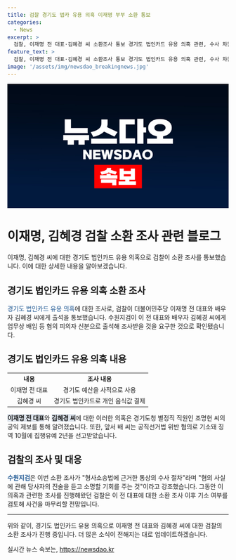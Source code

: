 ```yaml
---
title: 검찰 경기도 법카 유용 의혹 이재명 부부 소환 통보
categories:
  - News
excerpt: >
  검찰, 이재명 전 대표·김혜경 씨 소환조사 통보 경기도 법인카드 유용 의혹 관련, 수사 차원 이 전 대표·배우자에 업무상 배임 등 혐의 피의자 신분으로 출석 요구 수원지검, 지난 4일 소환 통보 이 의혹은 2018~2019년 당시 경기도 예산을 사적으로 사용한 것으로 알려져 검찰, 소환 조사 후 추가 조치 검토중 상세 내용 및 관련 동향 가장 빠르게 전하는 중앙일보 기자 연결
feature_text: >
  검찰, 이재명 전 대표·김혜경 씨 소환조사 통보 경기도 법인카드 유용 의혹 관련, 수사 차원 이 전 대표·배우자에 업무상 배임 등 혐의 피의자 신분으로 출석 요구 수원지검, 지난 4일 소환 통보 이 의혹은 2018~2019년 당시 경기도 예산을 사적으로 사용한 것으로 알려져 검찰, 소환 조사 후 추가 조치 검토중 상세 내용 및 관련 동향 가장 빠르게 전하는 중앙일보 기자 연결
image: '/assets/img/newsdao_breakingnews.jpg'
---
```


<p><img src="/assets/img/newsdao_breakingnews.jpg" alt="firstkoreanews 속보" /></p>

<h1>이재명, 김혜경 검찰 소환 조사 관련 블로그</h1>

<p data-ke-size="size16">이재명, 김혜경 씨에 대한 경기도 법인카드 유용 의혹으로 검찰이 소환 조사를 통보했습니다. 이에 대한 상세한 내용을 알아보겠습니다.</p>

<h2 data-ke-size="size26">경기도 법인카드 유용 의혹 소환 조사</h2>

<p><span style="color: #1a5490;">경기도 법인카드 유용 의혹</span>에 대한 조사로, 검찰이 더불어민주당 이재명 전 대표와 배우자 김혜경 씨에게 출석을 통보했습니다. 수원지검이 이 전 대표와 배우자 김혜경 씨에게 업무상 배임 등 혐의 피의자 신분으로 출석해 조사받을 것을 요구한 것으로 확인됐습니다.</p>

<h2 data-ke-size="size26">경기도 법인카드 유용 의혹 내용</h2>

<table>
    <tr>
        <td style="text-align: center; height: 17px;"><b>내용</b></td>
        <td style="text-align: center; height: 17px;"><b>조사 내용</b></td>
    </tr>
    <tr>
        <td style="text-align: center; height: 17px;">이재명 전 대표</td>
        <td style="text-align: center; height: 17px;">경기도 예산을 사적으로 사용</td>
    </tr>
    <tr>
        <td style="text-align: center; height: 17px;">김혜경 씨</td>
        <td style="text-align: center; height: 17px;">경기도 법인카드로 개인 음식값 결제</td>
    </tr>
</table>

<p><b><span style="background-color: #21538527;">이재명 전 대표</span></b>와 <b><span style="background-color: #21538527;">김혜경 씨</span></b>에 대한 이러한 의혹은 경기도청 별정직 직원인 조명현 씨의 공익 제보를 통해 알려졌습니다. 또한, 앞서 배 씨는 공직선거법 위반 혐의로 기소돼 징역 10월에 집행유예 2년을 선고받았습니다.</p>

<h2 data-ke-size="size26">검찰의 조사 및 대응</h2>

<p><b><span style="color: #1a5490;">수원지검</span></b>은 이번 소환 조사가 "형사소송법에 근거한 통상의 수사 절차"라며 "혐의 사실에 관해 당사자의 진술을 듣고 소명할 기회를 주는 것"이라고 강조했습니다. 그동안 이 의혹과 관련한 조사를 진행해왔던 검찰은 이 전 대표에 대한 소환 조사 이후 기소 여부를 검토해 사건을 마무리할 전망입니다.</p>

<hr>

<p data-ke-size="size16">위와 같이, 경기도 법인카드 유용 의혹으로 이재명 전 대표와 김혜경 씨에 대한 검찰의 소환 조사가 진행 중입니다. 더 많은 소식이 전해지는 대로 업데이트하겠습니다.</p>
실시간 뉴스 속보는, <a href="https://newsdao.kr" rel="dofollow">https://newsdao.kr</a>


